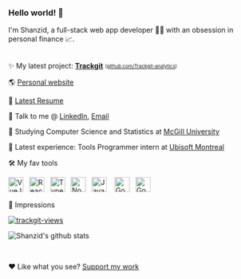 ### Hello world! 👋

I'm Shanzid, a full-stack web app developer 👨‍💻 with an obsession in personal finance 📈.
<br /><br/>

✨ My latest project: <b>[Trackgit](https://trackgit.com)</b> <sub><sup>([github.com/Trackgit-analytics](https://github.com/Trackgit-analytics))</sup></sub>

🌎 [Personal website](https://shanzid.com)

📃 [Latest Resume](https://shanzid.com/Shanzid_Shaiham-resume.pdf)

🤙 Talk to me @ [LinkedIn](https://www.linkedin.com/in/shanzid01/), [Email](mailto:hello@shanzid.com)

🏫 Studying Computer Science and Statistics at [McGill University](https://www.mcgill.ca/)

🏢 Latest experience: Tools Programmer intern at [Ubisoft Montreal](https://montreal.ubisoft.com/en/)

🛠 My fav tools

<a href="https://vuejs.org/"><img title="VueJS" src="https://shanzid.com/images/tools/vuejs.png" height="30" /></a> &nbsp;
<a href="https://reactjs.org/"><img title="ReactJS" src="https://shanzid.com/images/tools/react.png" height="30" /></a> &nbsp;
<a href="https://www.typescriptlang.org/"><img title="TypeScript" src="https://shanzid.com/images/tools/typescript.png" height="30" /></a> &nbsp;
<a href="https://nodejs.org/en/"><img title="NodeJS" src="https://shanzid.com/images/tools/nodejs.png" height="30" /></a> &nbsp;
<a href="https://www.javascript.com/"><img title="JavaScript" src="https://shanzid.com/images/tools/js.png" height="30" /></a> &nbsp;&nbsp;
<a href="https://firebase.google.com/"><img title="Google Firebase" src="https://shanzid.com/images/tools/firebase.png" height="30" /></a> &nbsp;
<a href="https://cloud.google.com/"><img title="Google Cloud Platform" src="https://shanzid.com/images/tools/gcp.png" height="30" /></a> &nbsp;

👀 Impressions

<a href="https://trackgit.com"><img src="https://sfy.cx/u/nny" alt="trackgit-views" /></a> 

![Shanzid's github stats](https://github-readme-stats.vercel.app/api?username=Shanzid01&count_private=true)

<br />


❤ Like what you see? [Support my work](https://pay.shanzid.com)
